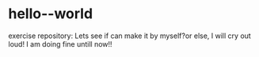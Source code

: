 # hello--world
exercise repository:
Lets see if can make it by myself?or else, I will cry out loud!
I am doing fine  untill now!!
